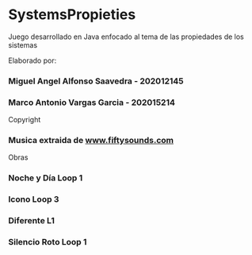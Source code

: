 # SystemsPropieties
Juego desarrollado en Java enfocado al tema de las propiedades de los sistemas 

Elaborado por: 

### Miguel Angel Alfonso Saavedra - 202012145
### Marco Antonio Vargas Garcia - 202015214

Copyright
### Musica extraida de www.fiftysounds.com
Obras
### Noche y Día Loop 1
### Icono Loop 3
### Diferente L1
### Silencio Roto Loop 1